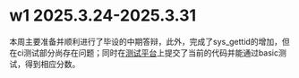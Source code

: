 # w1 2025.3.24-2025.3.31

本周主要准备并顺利进行了毕设的中期答辩，此外，完成了sys_gettid的增加，但在ci测试部分尚存在问题；同时在[测试平台](https://github.com/LearningOS/oscomp-test-y3none/)上提交了当前的代码并能通过basic测试，得到相应分数。
